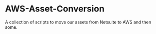 # AWS-Asset-Conversion
A collection of scripts to move our assets from Netsuite to AWS and then some.
